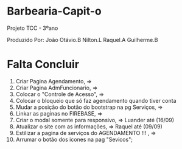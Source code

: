 # Barbearia-Capit-o
Projeto TCC - 3ºano

Produzido Por:
João Otávio.B
Nilton.L
Raquel.A
Guilherme.B

# Falta Concluir 

1. Criar Pagina Agendamento, =>
2. Criar Pagina AdmFuncionario, =>
3. Colocar o "Controle de Acesso", => 
4. Colocar o bloqueio que só faz agendamento quando tiver conta  
5. Mudar a posição do botão do bootstrap na pg Serviços, => 
6. Linkar as paginas no FIREBASE, =>
7. Criar o modal somente para responsivo, => Luander até (16/09)
8. Atualizar o site com as informações, => Raquel até (09/09)
10. Estilizar a pagina de serviços do AGENDAMENTO !!! , =>
11. Arrumar o botão dos icones na pag "Sevicos";